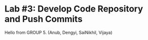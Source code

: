 
# Lab #3: Develop Code Repository and Push Commits 

Hello from GROUP 5.
(Anub, Dengyi, SaiNikhil, Vijaya)

